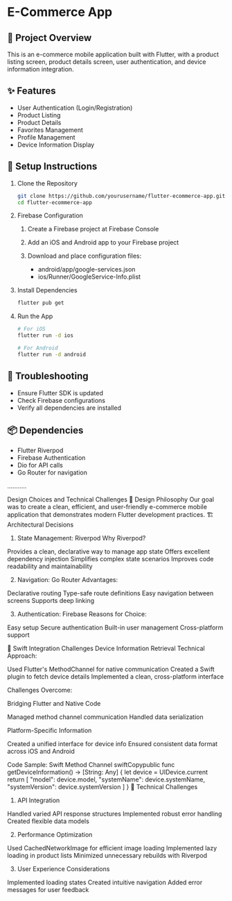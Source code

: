 # E-Commerce App

## 📱 Project Overview
This is an e-commerce mobile application built with Flutter, with a product listing screen, product details screen, user authentication, and device information integration.

## ✨ Features

- User Authentication (Login/Registration)
- Product Listing
- Product Details
- Favorites Management
- Profile Management
- Device Information Display

## 🚀 Setup Instructions
1. Clone the Repository
   ```sh
   git clone https://github.com/yourusername/flutter-ecommerce-app.git
   cd flutter-ecommerce-app
   ```
2. Firebase Configuration

   1. Create a Firebase project at Firebase Console
   2. Add an iOS and Android app to your Firebase project
   3. Download and place configuration files:

      - android/app/google-services.json
      - ios/Runner/GoogleService-Info.plist

3. Install Dependencies
   ```sh
   flutter pub get
   ```
4. Run the App
   ```sh
   # For iOS
   flutter run -d ios

   # For Android
   flutter run -d android
   ```
## 🔧 Troubleshooting

- Ensure Flutter SDK is updated
- Check Firebase configurations
- Verify all dependencies are installed

## 📦 Dependencies

- Flutter Riverpod
- Firebase Authentication
- Dio for API calls
- Go Router for navigation



...........


Design Choices and Technical Challenges
🤔 Design Philosophy
Our goal was to create a clean, efficient, and user-friendly e-commerce mobile application that demonstrates modern Flutter development practices.
🏗 Architectural Decisions
1. State Management: Riverpod
   Why Riverpod?

Provides a clean, declarative way to manage app state
Offers excellent dependency injection
Simplifies complex state scenarios
Improves code readability and maintainability

2. Navigation: Go Router
   Advantages:

Declarative routing
Type-safe route definitions
Easy navigation between screens
Supports deep linking

3. Authentication: Firebase
   Reasons for Choice:

Easy setup
Secure authentication
Built-in user management
Cross-platform support

🧩 Swift Integration Challenges
Device Information Retrieval
Technical Approach:

Used Flutter's MethodChannel for native communication
Created a Swift plugin to fetch device details
Implemented a clean, cross-platform interface

Challenges Overcome:

Bridging Flutter and Native Code

Managed method channel communication
Handled data serialization


Platform-Specific Information

Created a unified interface for device info
Ensured consistent data format across iOS and Android



Code Sample: Swift Method Channel
swiftCopypublic func getDeviceInformation() -> [String: Any] {
let device = UIDevice.current
return [
"model": device.model,
"systemName": device.systemName,
"systemVersion": device.systemVersion
]
}
🚧 Technical Challenges
1. API Integration

Handled varied API response structures
Implemented robust error handling
Created flexible data models

2. Performance Optimization

Used CachedNetworkImage for efficient image loading
Implemented lazy loading in product lists
Minimized unnecessary rebuilds with Riverpod

3. User Experience Considerations

Implemented loading states
Created intuitive navigation
Added error messages for user feedback
